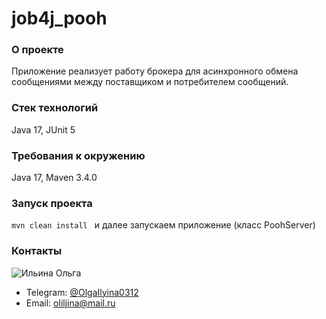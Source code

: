 # job4j_pooh

### О проекте
Приложение реализует работу брокера для асинхронного обмена сообщениями между поставщиком и потребителем сообщений.

### Стек технологий
Java 17, JUnit 5

### Требования к окружению
Java 17, Maven 3.4.0

### Запуск проекта

``` mvn clean install  ```
и далее запускаем приложение (класс PoohServer)

### Контакты

![Ильина Ольга](images/olga.jpg)

- Telegram: [@OlgaIlyina0312](https://t.me/OlgaIlyina0312)
- Email:    [oliljina@mail.ru](oliljina@mail.ru)